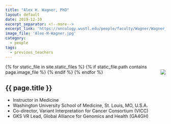 ```yaml
---
title: "Alex H. Wagner, PhD"
layout: default
date: 2019-12-10
excerpt_separator: <!--more-->
excerpt_link: 'https://oncology.wustl.edu/people/faculty/Wagner/Wagner_Res.html'
image_file: 'Alex-H-Wagner.jpg'
category:
  - people
tags:
  - previous_teachers
---
```


{% for static_file in site.static_files %}
  {% if static_file.path contains page.image_file %}
<img style="float: right; max-width: 60px;" src="{{ static_file.path | relative_url}}" />
  {% endif %}
{% endfor %}

## {{ page.title }}

* Instructor in Medicine
* Washington University School of Medicine, St. Louis, MO, U.S.A.
* Co-director, Variant Interpretation for Cancer Consortium (VICC)
* GKS VR Lead, Global Alliance for Genomics and Health (GA4GH)

<!--more-->
